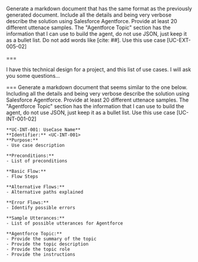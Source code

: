 Generate a markdown document that has the same format as the previously generated document. Include all the details and being very verbose describe the solution using Salesforce Agentforce. Provide at least 20 different uttenace samples. The "Agentforce Topic" section has the information that I can use to build the agent, do not use JSON, just keep it as a bullet list. Do not add words like [cite: ##].
Use this use case [UC-EXT-005-02]

===

I have this technical design for a project, and this list of use cases. I will ask you some questions...

===
Generate a markdown document that seems similar to the one below. Including all the details and being very verbose describe the solution using Salesforce Agentforce. Provide at least 20 different uttenace samples. The "Agentforce Topic" section has the information that I can use to build the agent, do not use JSON, just keep it as a bullet list.
Use this use case [UC-INT-001-02]

```
**UC-INT-001: UseCase Name**
**Identifier:** <UC-INT-001>
**Purpose:**
- Use case description

**Preconditions:**
- List of preconditions

**Basic Flow:**
- Flow Steps

**Alternative Flows:**
- Alternative paths explained

**Error Flows:**
- Identify possible errors

**Sample Utterances:**
- List of possible utterances for Agentforce

**Agentforce Topic:**
- Provide the summary of the topic
- Provide the topic description
- Provide the topic role
- Provide the instructions
```
